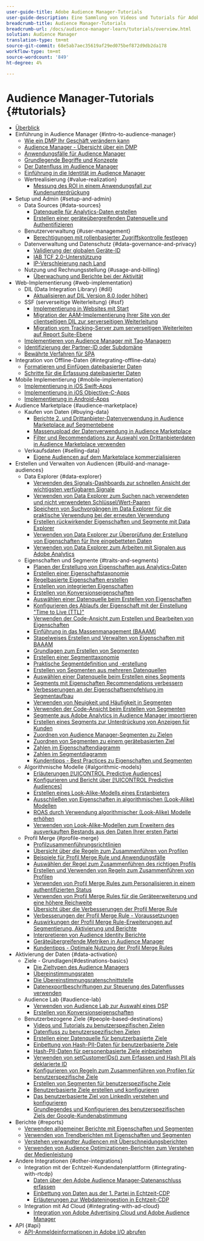 ```yaml
---
user-guide-title: Adobe Audience Manager-Tutorials
user-guide-description: Eine Sammlung von Videos und Tutorials für Adobe Analytics.
breadcrumb-title: Audience Manager-Tutorials
breadcrumb-url: /docs/audience-manager-learn/tutorials/overview.html
solution: Audience Manager
translation-type: tm+mt
source-git-commit: 68e5ab7aec35619af29ed075bef872d9db2da178
workflow-type: tm+mt
source-wordcount: '849'
ht-degree: 4%

---
```



# Audience Manager-Tutorials {#tutorials}

+ [Überblick](overview.md)
+ Einführung in Audience Manager {#intro-to-audience-manager}
   + [Wie ein DMP Ihr Geschäft verändern kann](intro-to-audience-manager/how-a-dmp-can-change-your-business.md)
   + [Audience Manager - Übersicht über ein DMP](intro-to-audience-manager/audience-manager-overview-of-a-dmp.md)
   + [Anwendungsfälle für Audience Manager](intro-to-audience-manager/audience-manager-use-cases.md)
   + [Grundlegende Begriffe und Konzepte](intro-to-audience-manager/understanding-basic-terms-and-concepts-in-audience-manager.md)
   + [Der Datenfluss im Audience Manager](intro-to-audience-manager/understanding-the-data-flow-in-audience-manager.md)
   + [Einführung in die Identität im Audience Manager](intro-to-audience-manager/introduction-to-identity-in-audience-manager.md)
   + Wertrealisierung {#value-realization}
      + [Messung des ROI in einem Anwendungsfall zur Kundenunterdrückung](intro-to-audience-manager/value-realization/measuring-roi-in-a-customer-suppression-use-case.md)
+ Setup und Admin {#setup-and-admin}
   + Data Sources {#data-sources}
      + [Datenquelle für Analytics-Daten erstellen](setup-and-admin/data-sources/create-a-data-source-for-analytics-data.md)
      + [Erstellen einer geräteübergreifenden Datenquelle und Authentifizieren](setup-and-admin/data-sources/creating-a-cross-device-data-source-and-authenticating.md)
   + Benutzerverwaltung {#user-management}
      + [Berechtigungen mit rollenbasierter Zugriffskontrolle festlegen](setup-and-admin/user-management/setting-permissions-with-role-based-access-control.md)
   + Datenverwaltung und Datenschutz {#data-governance-and-privacy}
      + [Validierung der globalen Geräte-ID](setup-and-admin/data-governance-and-privacy/global-device-id-validation.md)
      + [IAB TCF 2.0-Unterstützung](setup-and-admin/data-governance-and-privacy/iab-tcf-support.md)
      + [IP-Verschleierung nach Land](setup-and-admin/data-governance-and-privacy/ip-obfuscation-by-country.md)
   + Nutzung und Rechnungsstellung {#usage-and-billing}
      + [Überwachung und Berichte bei der Aktivität](setup-and-admin/usage-and-billing/monitoring-and-reporting-on-activity-usage.md)
+ Web-Implementierung {#web-implementation}
   + DIL (Data Integration Library) {#dil}
      + [Aktualisieren auf DIL Version 8.0 (oder höher)](web-implementation/dil/updating-to-dil-version-8-0-or-greater.md)
   + SSF (serverseitige Weiterleitung) {#ssf}
      + [Implementierung in Websites mit Start](https://docs.adobe.com/content/help/en/experience-cloud/implementing-in-websites-with-launch/index.html)
      + [Migration der AAM-Implementierung Ihrer Site von der clientseitigen DIL zur serverseitigen Weiterleitung](web-implementation/ssf/migrating-your-site-implementation-from-client-side-dil-to-server-side-forwarding.md)
      + [Migration vom Tracking-Server zum serverseitigen Weiterleiten auf Report Suite-Ebene](web-implementation/ssf/migrating-from-tracking-server-to-report-suite-level-server-side-forwarding.md)
   + [Implementieren von Audience Manager mit Tag-Managern](web-implementation/using-tag-managers-to-implement-audience-manager.md)
   + [Identifizierung der Partner-ID oder Subdomäne](web-implementation/how-to-identify-your-partner-id-or-subdomain.md)
   + [Bewährte Verfahren für SPA](web-implementation/using-best-practices-on-spa-pages-when-sending-data-to-aam.md)
+ Integration von Offline-Daten {#integrating-offline-data}
   + [Formatieren und Einfügen dateibasierter Daten](integrating-offline-data/formatting-and-ingesting-file-based-data.md)
   + [Schritte für die Erfassung dateibasierter Daten](integrating-offline-data/steps-for-ingesting-file-based-data.md)
+ Mobile Implementierung {#mobile-implementation}
   + [Implementierung in iOS Swift-Apps](https://docs.adobe.com/content/help/en/experience-cloud/implementing-in-mobile-ios-swift-apps-with-launch/index.html)
   + [Implementierung in iOS Objective-C-Apps](https://docs.adobe.com/content/help/en/experience-cloud/implementing-in-mobile-ios-objective-c-apps-with-launch/index.html)
   + [Implementierung in Android-Apps](https://docs.adobe.com/content/help/en/experience-cloud/implementing-in-mobile-android-apps-with-launch/index.html)
+ Audience Marketplace {#audience-marketplace}
   + Kaufen von Daten {#buying-data}
      + [Berichte 2. und Drittanbieter-Datenverwendung in Audience Marketplace auf Segmentebene](audience-marketplace/buying-data/reporting-2nd-and-3rd-party-data-usage-in-the-audience-marketplace-at-the-segment-level.md)
      + [Massenupload der Datenverwendung in Audience Marketplace](audience-marketplace/buying-data/bulk-uploading-data-usage-into-the-audience-marketplace.md)
      + [Filter und Recommendations zur Auswahl von Drittanbieterdaten in Audience Marketplace verwenden](audience-marketplace/buying-data/using-filters-and-recommendations-to-choose-3rd-party-data-in-audience-marketplace.md)
   + Verkaufsdaten {#selling-data}
      + [Eigene Audiencen auf dem Marketplace kommerzialisieren](audience-marketplace/selling-data/commercialize-owned-audiences-on-marketplace.md)
+ Erstellen und Verwalten von Audiencen {#build-and-manage-audiences}
   + Data Explorer {#data-explorer}
      + [Verwenden des Signals-Dashboards zur schnellen Ansicht der wichtigsten verfügbaren Signale](build-and-manage-audiences/data-explorer/using-the-signals-dashboard-to-quickly-view-top-available-signals.md)
      + [Verwenden von Data Explorer zum Suchen nach verwendeten und nicht verwendeten Schlüssel/Wert-Paaren](build-and-manage-audiences/data-explorer/using-data-explorer-to-search-for-used-and-unused-key-value-pairs.md)
      + [Speichern von Suchvorgängen im Data Explorer für die praktische Verwendung bei der erneuten Verwendung](build-and-manage-audiences/data-explorer/saving-searches-in-data-explorer-for-convenience-in-re-use.md)
      + [Erstellen rückwirkender Eigenschaften und Segmente mit Data Explorer](build-and-manage-audiences/data-explorer/using-data-explorer-to-create-retroactive-traits-and-segments.md)
      + [Verwenden von Data Explorer zur Überprüfung der Erstellung von Eigenschaften für Ihre eingebetteten Daten](build-and-manage-audiences/data-explorer/using-data-explorer-to-validate-trait-creation-for-your-onboarded-data.md)
      + [Verwenden von Data Explorer zum Arbeiten mit Signalen aus Adobe Analytics](build-and-manage-audiences/data-explorer/using-data-explorer-to-work-with-signals-coming-from-adobe-analytics.md)
   + Eigenschaften und Segmente {#traits-and-segments}
      + [Planen der Erstellung von Eigenschaften aus Analytics-Daten](build-and-manage-audiences/traits-and-segments/planning-trait-creation-from-analytics-data.md)
      + [Erstellen einer Eigenschaftstaxonomie](build-and-manage-audiences/traits-and-segments/creating-a-trait-taxonomy.md)
      + [Regelbasierte Eigenschaften erstellen](build-and-manage-audiences/traits-and-segments/creating-rule-based-traits.md)
      + [Erstellen von integrierten Eigenschaften](build-and-manage-audiences/traits-and-segments/creating-onboarded-traits.md)
      + [Erstellen von Konversionseigenschaften](build-and-manage-audiences/traits-and-segments/creating-conversion-traits.md)
      + [Auswählen einer Datenquelle beim Erstellen von Eigenschaften](build-and-manage-audiences/traits-and-segments/choosing-a-data-source-when-creating-traits.md)
      + [Konfigurieren des Ablaufs der Eigenschaft mit der Einstellung &quot;Time to Live (TTL)&quot;](build-and-manage-audiences/traits-and-segments/configuring-trait-expiration-with-the-time-to-live-ttl-setting.md)
      + [Verwenden der Code-Ansicht zum Erstellen und Bearbeiten von Eigenschaften](build-and-manage-audiences/traits-and-segments/using-code-view-to-create-and-edit-traits.md)
      + [Einführung in das Massenmanagement (BAAAM)](build-and-manage-audiences/traits-and-segments/introduction-to-bulk-management-baaam.md)
      + [Stapelweises Erstellen und Verwalten von Eigenschaften mit BAAAM](build-and-manage-audiences/traits-and-segments/creating-and-managing-traits-in-bulk-with-baaam.md)
      + [Grundlagen zum Erstellen von Segmenten](build-and-manage-audiences/traits-and-segments/the-basics-of-creating-segments.md)
      + [Erstellen einer Segmenttaxonomie](build-and-manage-audiences/traits-and-segments/creating-a-segment-taxonomy.md)
      + [Praktische Segmentdefinition und -erstellung](build-and-manage-audiences/traits-and-segments/practical-segment-definition-and-creation.md)
      + [Erstellen von Segmenten aus mehreren Datenquellen](build-and-manage-audiences/traits-and-segments/creating-segments-from-multiple-data-sources.md)
      + [Auswählen einer Datenquelle beim Erstellen eines Segments](build-and-manage-audiences/traits-and-segments/choosing-a-data-source-when-creating-a-segment.md)
      + [Segments mit Eigenschaften Recommendations verbessern](build-and-manage-audiences/traits-and-segments/enhancing-your-segments-with-trait-recommendations.md)
      + [Verbesserungen an der Eigenschaftsempfehlung im Segmentaufbau](build-and-manage-audiences/traits-and-segments/trait-recommendation-enhancements-in-the-segment-builder.md)
      + [Verwenden von Neuigkeit und Häufigkeit in Segmenten](build-and-manage-audiences/traits-and-segments/using-recency-and-frequency-in-segments.md)
      + [Verwenden der Code-Ansicht beim Erstellen von Segmenten](build-and-manage-audiences/traits-and-segments/using-code-view-when-building-segments.md)
      + [Segmente aus Adobe Analytics in Audience Manager importieren](build-and-manage-audiences/traits-and-segments/import-aa-segments-into-aam.md)
      + [Erstellen eines Segments zur Unterdrückung von Anzeigen für Kunden](build-and-manage-audiences/traits-and-segments/building-a-segment-to-suppress-ads-to-customers.md)
      + [Zuordnen von Audience Manager-Segmenten zu Zielen](build-and-manage-audiences/traits-and-segments/mapping-audience-manager-segments-to-destinations.md)
      + [Zuordnen von Segmenten zu einem gerätebasierten Ziel](build-and-manage-audiences/traits-and-segments/mapping-segments-to-a-device-based-destination.md)
      + [Zahlen im Eigenschaftendiagramm](build-and-manage-audiences/traits-and-segments/understanding-numbers-in-the-trait-graph.md)
      + [Zahlen im Segmentdiagramm](build-and-manage-audiences/traits-and-segments/understanding-numbers-in-the-segment-graph.md)
      + [Kundentipps - Best Practices zu Eigenschaften und Segmenten](build-and-manage-audiences/traits-and-segments/customer-tips-traits-and-segments-best-practices.md)
   + Algorithmische Modelle {#algorithmic-models}
      + [Erläuterungen  [!UICONTROL Predictive Audiences]](build-and-manage-audiences/algorithmic-models/understanding-predictive-audiences.md)
      + [Konfigurieren und Bericht über  [!UICONTROL Predictive Audiences]](build-and-manage-audiences/algorithmic-models/configure-and-report-on-predictive-audiences.md)
      + [Erstellen eines Look-Alike-Modells eines Erstanbieters](build-and-manage-audiences/algorithmic-models/creating-a-first-party-look-alike-model.md)
      + [Ausschließen von Eigenschaften in algorithmischen (Look-Alike) Modellen](build-and-manage-audiences/algorithmic-models/excluding-traits-in-algorithmic-look-alike-models.md)
      + [ROAS durch Verwendung algorithmischer (Look-Alike) Modelle erhöhen](build-and-manage-audiences/algorithmic-models/increase-roas-by-using-algorithmic-look-alike-models.md)
      + [Verwenden von Look-Alike-Modellen zum Erweitern des ausverkauften Bestands aus den Daten Ihrer ersten Partei](build-and-manage-audiences/algorithmic-models/using-look-alike-models-to-extend-sold-out-inventory-from-your-1st-party-data.md)
   + Profil Merge {#profile-merge}
      + [Profilzusammenführungsrichtlinien](build-and-manage-audiences/profile-merge/profile-merge.md)
      + [Übersicht über die Regeln zum Zusammenführen von Profilen](build-and-manage-audiences/profile-merge/overview-of-profile-merge-rules.md)
      + [Beispiele für Profil Merge Rule und Anwendungsfälle](build-and-manage-audiences/profile-merge/profile-merge-rule-examples-and-use-cases.md)
      + [Auswählen der Regel zum Zusammenführen des richtigen Profils](build-and-manage-audiences/profile-merge/choosing-the-right-profile-merge-rule.md)
      + [Erstellen und Verwenden von Regeln zum Zusammenführen von Profilen](build-and-manage-audiences/profile-merge/creating-and-using-simple-profile-merge-rules.md)
      + [Verwenden von Profil Merge Rules zum Personalisieren in einem authentifizierten Status](build-and-manage-audiences/profile-merge/using-profile-merge-rules-to-personalize-in-an-authenticated-state.md)
      + [Verwenden von Profil Merge Rules für die Geräteerweiterung und eine höhere Reichweite](build-and-manage-audiences/profile-merge/using-profile-merge-rules-for-device-extension-and-increased-reach.md)
      + [Übersicht über die Verbesserungen der Profil Merge Rule](build-and-manage-audiences/profile-merge/overview-of-profile-merge-rule-enhancements.md)
      + [Verbesserungen der Profil Merge Rule - Voraussetzungen](build-and-manage-audiences/profile-merge/profile-merge-rule-enhancements-pre-requisites.md)
      + [Auswirkungen der Profil Merge Rule-Erweiterungen auf Segmentierung, Aktivierung und Berichte](build-and-manage-audiences/profile-merge/how-profile-merge-rule-enhancements-impact-segmentation-activation-and-reporting.md)
      + [Interpretieren von Audience Identity Berichte](build-and-manage-audiences/profile-merge/interpret-audience-identity-reporting.md)
      + [Geräteübergreifende Metriken in Audience Manager](build-and-manage-audiences/profile-merge/understanding-cross-device-metrics-in-audience-manager.md)
      + [Kundentipps - Optimale Nutzung der Profil Merge Rules](build-and-manage-audiences/profile-merge/customer-tips-getting-the-most-out-of-profile-merge-rules.md)
+ Aktivierung der Daten {#data-activation}
   + Ziele - Grundlagen{#destinations-basics}
      + [Die Zieltypen des Audience Managers](data-activation/destinations-basics/understanding-audience-manager-destination-types.md)
      + [Übereinstimmungsraten](data-activation/destinations-basics/understanding-match-rates.md)
      + [Die Übereinstimmungsratenschnittstelle](data-activation/destinations-basics/understanding-the-match-rate-interface-in-audience-manager.md)
      + [Datenexportbeschriftungen zur Steuerung des Datenflusses verwenden](data-activation/destinations-basics/using-data-export-labels-to-control-data-flow.md)
   + Audience Lab {#audience-lab}
      + [Verwenden von Audience Lab zur Auswahl eines DSP](data-activation/audience-lab/using-audience-lab-to-choose-a-dsp.md)
      + [Erstellen von Konversionseigenschaften](build-and-manage-audiences/traits-and-segments/creating-conversion-traits.md)
   + Benutzerbezogene Ziele {#people-based-destinations}
      + [Videos und Tutorials zu benutzerspezifischen Zielen](data-activation/people-based-destinations/pbd.md)
      + [Datenfluss zu benutzerspezifischen Zielen](data-activation/people-based-destinations/people-based-destinations-data-flow.md)
      + [Erstellen einer Datenquelle für benutzerbasierte Ziele](data-activation/people-based-destinations/creating-a-data-source-for-people-based-destinations.md)
      + [Einbettung von Hash-PII-Daten für benutzerbasierte Ziele](data-activation/people-based-destinations/understanding-hashed-pii-data-ingestion-for-people-based-destinations.md)
      + [Hash-PII-Daten für personenbasierte Ziele einbeziehen](data-activation/people-based-destinations/ingesting-hashed-pii-for-people-based-destinations.md)
      + [Verwenden von setCustomerIDs() zum Erfassen und Hash PII als deklarierte ID](data-activation/people-based-destinations/using-setcustomerids-to-ingest-and-hash-pii-as-a-declared-id.md)
      + [Konfigurieren von Regeln zum Zusammenführen von Profilen für benutzerspezifische Ziele](data-activation/people-based-destinations/configuring-profile-merge-rules-for-people-based-destinations.md)
      + [Erstellen von Segmenten für benutzerspezifische Ziele](data-activation/people-based-destinations/creating-segments-for-people-based-destinations.md)
      + [Benutzerbasierte Ziele erstellen und konfigurieren](data-activation/people-based-destinations/create-and-configure-people-based-destinations.md)
      + [Das benutzerbasierte Ziel von LinkedIn verstehen und konfigurieren](data-activation/people-based-destinations/understanding-and-configuring-the-linkedin-pbd.md)
      + [Grundlegendes und Konfigurieren des benutzerspezifischen Ziels der Google-Kundenabstimmung](data-activation/people-based-destinations/understanding-and-configuring-the-google-customer-match-pbd.md)
+ Berichte {#reports}
   + [Verwenden allgemeiner Berichte mit Eigenschaften und Segmenten](reports/using-general-reports-with-traits-and-segments.md)
   + [Verwenden von Trendberichten mit Eigenschaften und Segmenten](reports/using-trended-reports-with-traits-and-segments.md)
   + [Verstehen verwandter Audiencen mit Überschneidungsberichten](reports/understand-related-audiences-with-overlap-reports.md)
   + [Verwenden von Audience Optimizationen-Berichten zum Verstehen der Medienleistung](reports/using-audience-optimization-reports-to-understand-media-performance.md)
+ Andere Integrationen {#other-integrations}
   + Integration mit der Echtzeit-Kundendatenplattform {#integrating-with-rtcdp}
      + [Daten über den Adobe Audience Manager-Datenanschluss erfassen](https://experienceleague.adobe.com/docs/platform-learn/tutorials/sources/ingest-data-from-aam.html?lang=en#sources)
      + [Einbettung von Daten aus der 1. Partei in Echtzeit-CDP](other-integrations/integrating-with-rtcdp/rtcdp-1pd-ingestion-for-aam-users.md)
      + [Erläuterungen zur Webdateningestion in Echtzeit-CDP](other-integrations/integrating-with-rtcdp/rtcdp-web-ingestion-for-aam-users.md)
   + Integration mit Ad Cloud {#integrating-with-ad-cloud}
      + [Integration von Adobe Advertising Cloud und Adobe Audience Manager](other-integrations/integrating-with-ad-cloud/advertising-cloud-and-audience-manager-integration.md)
+ API {#api}
   + [API-Anmeldeinformationen in Adobe I/O abrufen](api/retrieve-api-credentials-in-adobe-io.md)

